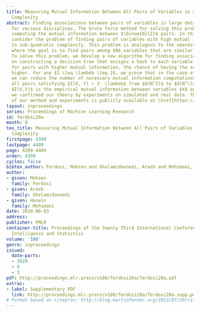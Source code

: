 ```yaml
---
title: Measuring Mutual Information Between All Pairs of Variables in Subquadratic
  Complexity
abstract: Finding associations between pairs of variables in large datasets is crucial
  for various disciplines. The brute force method for solving this problem requires
  computing the mutual information between $\binom{N}{2}$ pairs. In this paper, we
  consider the problem of finding pairs of variables with high mutual information
  in sub-quadratic complexity. This problem is analogous to the nearest neighbor search,
  where the goal is to find pairs among $N$ variables that are similar to each other.
  To solve this problem, we develop a new algorithm for finding associations based
  on constructing a decision tree that assigns a hash to each variable, in a way that
  for pairs with higher mutual information, the chance of having the same hash is
  higher. For any $1 \leq \lambda \leq 2$, we prove that in the case of binary data,
  we can reduce the number of necessary mutual information computations for finding
  all pairs satisfying $I(X, Y) > 2- \lambda$ from $O(N^2)$ to $O(N^\lambda)$,  where
  $I(X,Y)$ is the empirical mutual information between variables $X$ and $Y$. Finally,
  we confirmed our theory by experiments on simulated and real data. The implementation
  of our method and experiments is publicly available at \href{https://github.com/mohimanilab/HashMI}{https://github.com/mohimanilab/HashMI}.
layout: inproceedings
series: Proceedings of Machine Learning Research
id: ferdosi20a
month: 0
tex_title: Measuring Mutual Information Between All Pairs of Variables in Subquadratic
  Complexity
firstpage: 4399
lastpage: 4409
page: 4399-4409
order: 4399
cycles: false
bibtex_author: Ferdosi, Mohsen and Gholamidavoodi, Arash and Mohimani, Hosein
author:
- given: Mohsen
  family: Ferdosi
- given: Arash
  family: Gholamidavoodi
- given: Hosein
  family: Mohimani
date: 2020-06-03
address: 
publisher: PMLR
container-title: Proceedings of the Twenty Third International Conference on Artificial
  Intelligence and Statistics
volume: '108'
genre: inproceedings
issued:
  date-parts:
  - 2020
  - 6
  - 3
pdf: http://proceedings.mlr.press/v108/ferdosi20a/ferdosi20a.pdf
extras:
- label: Supplementary PDF
  link: http://proceedings.mlr.press/v108/ferdosi20a/ferdosi20a-supp.pdf
# Format based on citeproc: http://blog.martinfenner.org/2013/07/30/citeproc-yaml-for-bibliographies/
---
```

